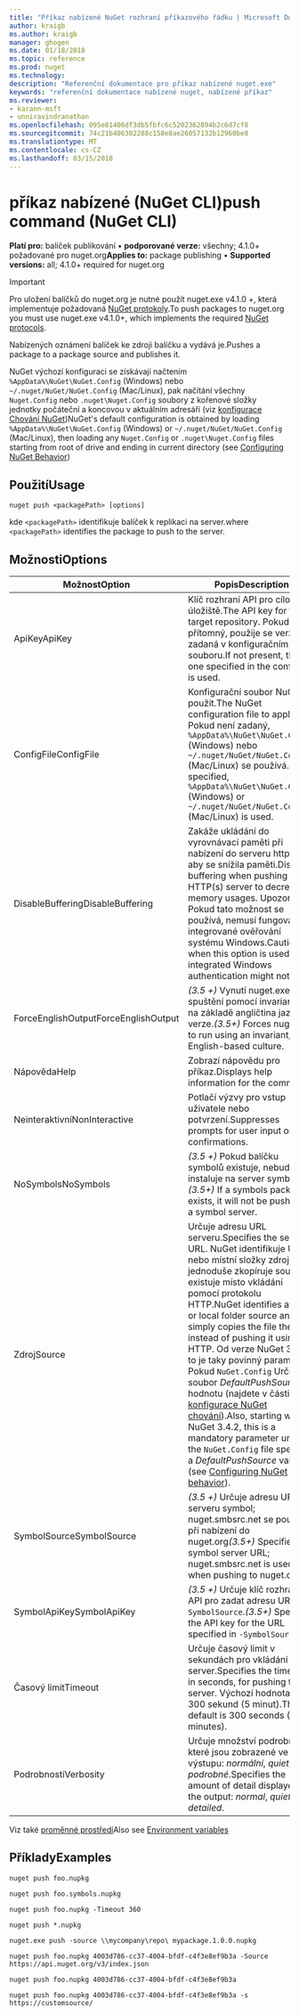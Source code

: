```yaml
---
title: "Příkaz nabízené NuGet rozhraní příkazového řádku | Microsoft Docs"
author: kraigb
ms.author: kraigb
manager: ghogen
ms.date: 01/18/2018
ms.topic: reference
ms.prod: nuget
ms.technology: 
description: "Referenční dokumentace pro příkaz nabízené nuget.exe"
keywords: "referenční dokumentace nabízené nuget, nabízené příkaz"
ms.reviewer:
- karann-msft
- unniravindranathan
ms.openlocfilehash: 095e81406df3db5fbfc6c5202362894b2c6d7cf8
ms.sourcegitcommit: 74c21b406302288c158e8ae26057132b12960be8
ms.translationtype: MT
ms.contentlocale: cs-CZ
ms.lasthandoff: 03/15/2018
---
```

# <a name="push-command-nuget-cli"></a><span data-ttu-id="c2e4a-104">příkaz nabízené (NuGet CLI)</span><span class="sxs-lookup"><span data-stu-id="c2e4a-104">push command (NuGet CLI)</span></span>

<span data-ttu-id="c2e4a-105">**Platí pro:** balíček publikování &bullet; **podporované verze:** všechny; 4.1.0+ požadované pro nuget.org</span><span class="sxs-lookup"><span data-stu-id="c2e4a-105">**Applies to:** package publishing &bullet; **Supported versions:** all; 4.1.0+ required for nuget.org</span></span>

> [!Important]
> <span data-ttu-id="c2e4a-106">Pro uložení balíčků do nuget.org je nutné použít nuget.exe v4.1.0 +, která implementuje požadovaná [NuGet protokoly](../api/nuget-protocols.md).</span><span class="sxs-lookup"><span data-stu-id="c2e4a-106">To push packages to nuget.org you must use nuget.exe v4.1.0+, which implements the required [NuGet protocols](../api/nuget-protocols.md).</span></span>

<span data-ttu-id="c2e4a-107">Nabízených oznámení balíček ke zdroji balíčku a vydává je.</span><span class="sxs-lookup"><span data-stu-id="c2e4a-107">Pushes a package to a package source and publishes it.</span></span>

<span data-ttu-id="c2e4a-108">NuGet výchozí konfiguraci se získávají načtením `%AppData%\NuGet\NuGet.Config` (Windows) nebo `~/.nuget/NuGet/NuGet.Config` (Mac/Linux), pak načítání všechny `Nuget.Config` nebo `.nuget\Nuget.Config` soubory z kořenové složky jednotky počáteční a koncovou v aktuálním adresáři (viz [konfigurace Chování NuGet](../consume-packages/configuring-nuget-behavior.md))</span><span class="sxs-lookup"><span data-stu-id="c2e4a-108">NuGet's default configuration is obtained by loading `%AppData%\NuGet\NuGet.Config` (Windows) or `~/.nuget/NuGet/NuGet.Config` (Mac/Linux), then loading any `Nuget.Config` or `.nuget\Nuget.Config` files starting from root of drive and ending in current directory (see [Configuring NuGet Behavior](../consume-packages/configuring-nuget-behavior.md))</span></span>

## <a name="usage"></a><span data-ttu-id="c2e4a-109">Použití</span><span class="sxs-lookup"><span data-stu-id="c2e4a-109">Usage</span></span>

```cli
nuget push <packagePath> [options]
```

<span data-ttu-id="c2e4a-110">kde `<packagePath>` identifikuje balíček k replikaci na server.</span><span class="sxs-lookup"><span data-stu-id="c2e4a-110">where `<packagePath>` identifies the package to push to the server.</span></span>

## <a name="options"></a><span data-ttu-id="c2e4a-111">Možnosti</span><span class="sxs-lookup"><span data-stu-id="c2e4a-111">Options</span></span>

| <span data-ttu-id="c2e4a-112">Možnost</span><span class="sxs-lookup"><span data-stu-id="c2e4a-112">Option</span></span> | <span data-ttu-id="c2e4a-113">Popis</span><span class="sxs-lookup"><span data-stu-id="c2e4a-113">Description</span></span> |
| --- | --- |
| <span data-ttu-id="c2e4a-114">ApiKey</span><span class="sxs-lookup"><span data-stu-id="c2e4a-114">ApiKey</span></span> | <span data-ttu-id="c2e4a-115">Klíč rozhraní API pro cílové úložiště.</span><span class="sxs-lookup"><span data-stu-id="c2e4a-115">The API key for the target repository.</span></span> <span data-ttu-id="c2e4a-116">Pokud není přítomný, použije se verze zadaná v konfiguračním souboru.</span><span class="sxs-lookup"><span data-stu-id="c2e4a-116">If not present,  the one specified in the config file is used.</span></span> |
| <span data-ttu-id="c2e4a-117">ConfigFile</span><span class="sxs-lookup"><span data-stu-id="c2e4a-117">ConfigFile</span></span> | <span data-ttu-id="c2e4a-118">Konfigurační soubor NuGet použít.</span><span class="sxs-lookup"><span data-stu-id="c2e4a-118">The NuGet configuration file to apply.</span></span> <span data-ttu-id="c2e4a-119">Pokud není zadaný, `%AppData%\NuGet\NuGet.Config` (Windows) nebo `~/.nuget/NuGet/NuGet.Config` (Mac/Linux) se používá.</span><span class="sxs-lookup"><span data-stu-id="c2e4a-119">If not specified, `%AppData%\NuGet\NuGet.Config` (Windows) or `~/.nuget/NuGet/NuGet.Config` (Mac/Linux) is used.</span></span>|
| <span data-ttu-id="c2e4a-120">DisableBuffering</span><span class="sxs-lookup"><span data-stu-id="c2e4a-120">DisableBuffering</span></span> | <span data-ttu-id="c2e4a-121">Zakáže ukládání do vyrovnávací paměti při nabízení do serveru http (s), aby se snížila paměti.</span><span class="sxs-lookup"><span data-stu-id="c2e4a-121">Disables buffering when pushing to an HTTP(s) server to decrease memory usages.</span></span> <span data-ttu-id="c2e4a-122">Upozornění: Pokud tato možnost se používá, nemusí fungovat integrované ověřování systému Windows.</span><span class="sxs-lookup"><span data-stu-id="c2e4a-122">Caution: when this option is used, integrated Windows authentication might not work.</span></span> |
| <span data-ttu-id="c2e4a-123">ForceEnglishOutput</span><span class="sxs-lookup"><span data-stu-id="c2e4a-123">ForceEnglishOutput</span></span> | <span data-ttu-id="c2e4a-124">*(3.5 +)*  Vynutí nuget.exe ke spuštění pomocí invariantní, na základě angličtina jazykové verze.</span><span class="sxs-lookup"><span data-stu-id="c2e4a-124">*(3.5+)* Forces nuget.exe to run using an invariant, English-based culture.</span></span> |
| <span data-ttu-id="c2e4a-125">Nápověda</span><span class="sxs-lookup"><span data-stu-id="c2e4a-125">Help</span></span> | <span data-ttu-id="c2e4a-126">Zobrazí nápovědu pro příkaz.</span><span class="sxs-lookup"><span data-stu-id="c2e4a-126">Displays help information for the command.</span></span> |
| <span data-ttu-id="c2e4a-127">Neinteraktivní</span><span class="sxs-lookup"><span data-stu-id="c2e4a-127">NonInteractive</span></span> | <span data-ttu-id="c2e4a-128">Potlačí výzvy pro vstup uživatele nebo potvrzení.</span><span class="sxs-lookup"><span data-stu-id="c2e4a-128">Suppresses prompts for user input or confirmations.</span></span> |
| <span data-ttu-id="c2e4a-129">NoSymbols</span><span class="sxs-lookup"><span data-stu-id="c2e4a-129">NoSymbols</span></span> | <span data-ttu-id="c2e4a-130">*(3.5 +)*  Pokud balíčku symbolů existuje, nebude instaluje na server symbol.</span><span class="sxs-lookup"><span data-stu-id="c2e4a-130">*(3.5+)* If a symbols package exists, it will not be pushed to a symbol server.</span></span> |
| <span data-ttu-id="c2e4a-131">Zdroj</span><span class="sxs-lookup"><span data-stu-id="c2e4a-131">Source</span></span> | <span data-ttu-id="c2e4a-132">Určuje adresu URL serveru.</span><span class="sxs-lookup"><span data-stu-id="c2e4a-132">Specifies the server URL.</span></span> <span data-ttu-id="c2e4a-133">NuGet identifikuje UNC nebo místní složky zdroje a jednoduše zkopíruje soubor existuje místo vkládání pomocí protokolu HTTP.</span><span class="sxs-lookup"><span data-stu-id="c2e4a-133">NuGet identifies a UNC or local folder source and simply copies the file there instead of pushing it using HTTP.</span></span>  <span data-ttu-id="c2e4a-134">Od verze NuGet 3.4.2, to je taky povinný parametr. Pokud `NuGet.Config` Určuje soubor *DefaultPushSource* hodnotu (najdete v části [konfigurace NuGet chování](../consume-packages/configuring-nuget-behavior.md)).</span><span class="sxs-lookup"><span data-stu-id="c2e4a-134">Also, starting with NuGet 3.4.2, this is a mandatory parameter unless the `NuGet.Config` file specifies a *DefaultPushSource* value (see [Configuring NuGet behavior](../consume-packages/configuring-nuget-behavior.md)).</span></span> |
| <span data-ttu-id="c2e4a-135">SymbolSource</span><span class="sxs-lookup"><span data-stu-id="c2e4a-135">SymbolSource</span></span> | <span data-ttu-id="c2e4a-136">*(3.5 +)*  Určuje adresu URL serveru symbol; nuget.smbsrc.net se používá při nabízení do nuget.org</span><span class="sxs-lookup"><span data-stu-id="c2e4a-136">*(3.5+)* Specifies the symbol server URL; nuget.smbsrc.net is used when pushing to nuget.org</span></span> |
| <span data-ttu-id="c2e4a-137">SymbolApiKey</span><span class="sxs-lookup"><span data-stu-id="c2e4a-137">SymbolApiKey</span></span> | <span data-ttu-id="c2e4a-138">*(3.5 +)*  Určuje klíč rozhraní API pro zadat adresu URL v `-SymbolSource`.</span><span class="sxs-lookup"><span data-stu-id="c2e4a-138">*(3.5+)* Specifies the API key for the URL specified in `-SymbolSource`.</span></span> |
| <span data-ttu-id="c2e4a-139">Časový limit</span><span class="sxs-lookup"><span data-stu-id="c2e4a-139">Timeout</span></span> | <span data-ttu-id="c2e4a-140">Určuje časový limit v sekundách pro vkládání na server.</span><span class="sxs-lookup"><span data-stu-id="c2e4a-140">Specifies the timeout, in seconds, for pushing to a server.</span></span> <span data-ttu-id="c2e4a-141">Výchozí hodnota je 300 sekund (5 minut).</span><span class="sxs-lookup"><span data-stu-id="c2e4a-141">The default is 300 seconds (5 minutes).</span></span> |
| <span data-ttu-id="c2e4a-142">Podrobnosti</span><span class="sxs-lookup"><span data-stu-id="c2e4a-142">Verbosity</span></span> | <span data-ttu-id="c2e4a-143">Určuje množství podrobností, které jsou zobrazené ve výstupu: *normální*, *quiet*, *podrobné*.</span><span class="sxs-lookup"><span data-stu-id="c2e4a-143">Specifies the amount of detail displayed in the output: *normal*, *quiet*, *detailed*.</span></span> |

<span data-ttu-id="c2e4a-144">Viz také [proměnné prostředí](cli-ref-environment-variables.md)</span><span class="sxs-lookup"><span data-stu-id="c2e4a-144">Also see [Environment variables](cli-ref-environment-variables.md)</span></span>

## <a name="examples"></a><span data-ttu-id="c2e4a-145">Příklady</span><span class="sxs-lookup"><span data-stu-id="c2e4a-145">Examples</span></span>

```cli
nuget push foo.nupkg

nuget push foo.symbols.nupkg

nuget push foo.nupkg -Timeout 360

nuget push *.nupkg

nuget.exe push -source \\mycompany\repo\ mypackage.1.0.0.nupkg

nuget push foo.nupkg 4003d786-cc37-4004-bfdf-c4f3e8ef9b3a -Source https://api.nuget.org/v3/index.json

nuget push foo.nupkg 4003d786-cc37-4004-bfdf-c4f3e8ef9b3a

nuget push foo.nupkg 4003d786-cc37-4004-bfdf-c4f3e8ef9b3a -s https://customsource/
```
